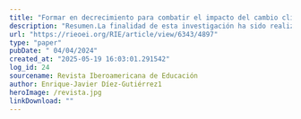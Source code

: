 ```yaml
---
title: "Formar en decrecimiento para combatir el impacto del cambio climático"
description: "Resumen.La finalidad de esta investigación ha sido realizar una revisión sistemática de la literatura (RSL) sobre la importancia y abordaje que se hace actualmente en el sistema educativo sobre la enseñanza y aprendizaje de la crisis ambiental y ecosistémica actual. Se toman como base dos palabras clave: decrecimiento y educación. Para ello se ha realizado una RSL siguiendo los estándares de la declaración PRISMA publicada en 2020. Se han seleccionado 36 artículos publicados, de enero de 2005 a diciembre de 2022, en las bases de datos: Scopus, Dialnet, Web of Science y Scielo. Los hallazgos reflejan que es un tema relevante como preocupación pero que no se refleja en la práctica educativa; que se ha incorporado en el currículo, pero de forma esporádica, descontextualizada y sin cuestionar el modelo de crecimiento ilimitado y de consumo que conlleva el capitalismo. En definitiva, que no predomina una visión crítica que cuestione el sistema y el abordaje educativo. Se concluye que es crucial incorporar el decrecimiento de una forma transversal en la educación y reformar los planes de estudio de las Facultades de Educación de todas las universidades para que la pedagogía del decrecimiento sea una prioridad en los mismos"
url: "https://rieoei.org/RIE/article/view/6343/4897"
type: "paper"
pubDate: " 04/04/2024"
created_at: "2025-05-19 16:03:01.291542"
log_id: 24
sourcename: Revista Iberoamericana de Educación
author: Enrique-Javier Díez-Gutiérrez1
heroImage: /revista.jpg
linkDownload: ""
---
```



